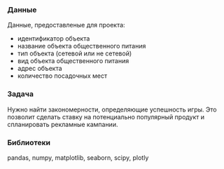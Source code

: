 
### Данные
Данные, предоставленые для проекта:
- идентификатор объекта
- название объекта общественного питания
- тип объекта (сетевой или не сетевой)
- вид объекта общественного питания
- адрес объекта
- количество посадочных мест

### Задача
Нужно найти закономерности, определяющие успешность игры. Это позволит сделать ставку на потенциально популярный продукт и спланировать рекламные кампании.

### Библиотеки
pandas, numpy, matplotlib, seaborn, scipy, plotly



